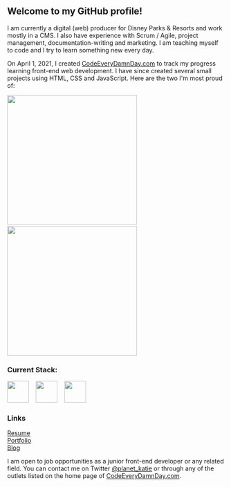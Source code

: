 ## Welcome to my GitHub profile!

I am currently a digital (web) producer for Disney Parks & Resorts and work mostly in a CMS. I also have experience with Scrum / Agile, project management, documentation-writing and marketing. I am teaching myself to code and I try to learn something new every day.

On April 1, 2021, I created [CodeEveryDamnDay.com](https://www.codeeverydamnday.com/) to track my progress learning front-end web development. I have since created several small projects using HTML, CSS and JavaScript. Here are the two I'm most proud of:

[<img src="https://www.codeeverydamnday.com/images/dragondropcta.png" width="300px">](https://codeeverydamnday.com/projects/dragondrop/index.html)&nbsp;&nbsp;&nbsp;&nbsp;[<img src="https://www.codeeverydamnday.com/images/rocketblastercta.png" width="300px">](https://codeeverydamnday.com/projects/rocketblaster/index.html)

### Current Stack:

<img src="https://www.codeeverydamnday.com/images/resume-html.png" width="50px">&nbsp;&nbsp;&nbsp;&nbsp;<img src="https://www.codeeverydamnday.com/images/resume-css.png" width="50px">&nbsp;&nbsp;&nbsp;&nbsp;<img src="https://www.codeeverydamnday.com/images/resume-js.png" width="50px">

### Links

[Resume](https://www.codeeverydamnday.com/resume.html)<br>
[Portfolio](https://www.codeeverydamnday.com/portfolio.html)<br>
[Blog](https://www.codeeverydamnday.com/index.html)

I am open to job opportunities as a junior front-end developer or any related field. You can contact me on Twitter [@planet_katie](https://twitter.com/planet_katie) or through any of the outlets listed on the home page of [CodeEveryDamnDay.com](https://www.codeeverydamnday.com/).
